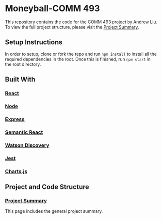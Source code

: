 # Moneyball-COMM 493

This repository contains the code for the COMM 493 project by Andrew Liu. To view the full project structure, please visit the [Project Summary](https://github.com/andrewliu96/money_ball/blob/master/PROJECTSTRUCTURE.md).

## Setup Instructions

In order to setup, clone or fork the repo and run `npm install` to install all the required dependencies in the root. Once this is finished, run `npm start` in the root directory.

## Built With

### [React](https://reactjs.org/)

### [Node](https://nodejs.org/en/)

### [Express](https://github.com/RyanFitzgerald/SEGCapstone/wiki/Project)

### [Semantic React](https://react.semantic-ui.com/introduction)

### [Watson Discovery](https://www.ibm.com/watson/services/discovery/)

### [Jest](https://facebook.github.io/jest/)

### [Charts.js](https://www.chartjs.org/)

## Project and Code Structure

### [Project Summary](https://github.com/andrewliu96/money_ball/blob/master/PROJECTSTRUCTURE.md)

This page includes the general project summary.

